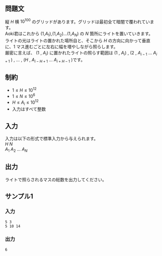 ## 問題文

縦 $H$ 横 $10^{100}$ のグリッドがあります。グリッドは最初全て暗闇で覆われています。  
Aoki君はこれから $\lparen$$1$,$A_1$$\rparen$,$\lparen$$1$,$A_2$$\rparen$$\dots$$\lparen$$1$,$A_N$$\rparen$ の $N$ 箇所にライトを置いていきます。  
ライトの光はライトの置かれた場所自と、そこから $H$ の方向に向かって垂直に、$1$ マス進むごとに左右に幅を増やしながら照らします。  
厳密に言えば、 $\lparen$$1$ , $A_i$$\rparen$ に置かれたライトの照らす範囲は $\lparen$$1$ , $A_i$$\rparen$ , $\lparen$$2$ , $A_{i-1}$ $\dots$ $A_{i+1}$ $\rparen$ , $\dots$ , $\lparen$$H$ , $A_{i - H + 1}$ $\dots$ $A_{i + H - 1}$ $\rparen$です。  


## 制約
- $1 \leq H \leq 10^{12}$
- $1 \leq N \leq 10^6$
- $H \leq A_i \leq 10^{12}$
- 入力はすべて整数

## 入力

入力は以下の形式で標準入力から与えられます。  
$H$ $N$  
$A_1$ $A_2$ $\ldots$ $A_N$  

## 出力

ライトで照らされるマスの総数を出力してください。

## サンプル1

### 入力
```
5 3
5 10 14

```

### 出力
```
6

```
